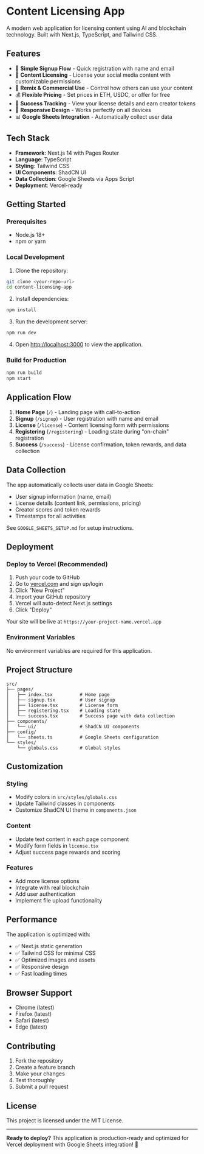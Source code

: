 # Content Licensing App

A modern web application for licensing content using AI and blockchain technology. Built with Next.js, TypeScript, and Tailwind CSS.

## Features

- 🎯 **Simple Signup Flow** - Quick registration with name and email
- 📄 **Content Licensing** - License your social media content with customizable permissions
- 🔄 **Remix & Commercial Use** - Control how others can use your content
- 💰 **Flexible Pricing** - Set prices in ETH, USDC, or offer for free
- 🎉 **Success Tracking** - View your license details and earn creator tokens
- 📱 **Responsive Design** - Works perfectly on all devices
- 📊 **Google Sheets Integration** - Automatically collect user data

## Tech Stack

- **Framework**: Next.js 14 with Pages Router
- **Language**: TypeScript
- **Styling**: Tailwind CSS
- **UI Components**: ShadCN UI
- **Data Collection**: Google Sheets via Apps Script
- **Deployment**: Vercel-ready

## Getting Started

### Prerequisites

- Node.js 18+ 
- npm or yarn

### Local Development

1. Clone the repository:
```bash
git clone <your-repo-url>
cd content-licensing-app
```

2. Install dependencies:
```bash
npm install
```

3. Run the development server:
```bash
npm run dev
```

4. Open [http://localhost:3000](http://localhost:3000) to view the application.

### Build for Production

```bash
npm run build
npm start
```

## Application Flow

1. **Home Page** (`/`) - Landing page with call-to-action
2. **Signup** (`/signup`) - User registration with name and email
3. **License** (`/license`) - Content licensing form with permissions
4. **Registering** (`/registering`) - Loading state during "on-chain" registration
5. **Success** (`/success`) - License confirmation, token rewards, and data collection

## Data Collection

The app automatically collects user data in Google Sheets:
- User signup information (name, email)
- License details (content link, permissions, pricing)
- Creator scores and token rewards
- Timestamps for all activities

See `GOOGLE_SHEETS_SETUP.md` for setup instructions.

## Deployment

### Deploy to Vercel (Recommended)

1. Push your code to GitHub
2. Go to [vercel.com](https://vercel.com) and sign up/login
3. Click "New Project"
4. Import your GitHub repository
5. Vercel will auto-detect Next.js settings
6. Click "Deploy"

Your site will be live at `https://your-project-name.vercel.app`

### Environment Variables

No environment variables are required for this application.

## Project Structure

```
src/
├── pages/
│   ├── index.tsx          # Home page
│   ├── signup.tsx         # User signup
│   ├── license.tsx        # License form
│   ├── registering.tsx    # Loading state
│   └── success.tsx        # Success page with data collection
├── components/
│   └── ui/                # ShadCN UI components
├── config/
│   └── sheets.ts          # Google Sheets configuration
└── styles/
    └── globals.css        # Global styles
```

## Customization

### Styling
- Modify colors in `src/styles/globals.css`
- Update Tailwind classes in components
- Customize ShadCN UI theme in `components.json`

### Content
- Update text content in each page component
- Modify form fields in `license.tsx`
- Adjust success page rewards and scoring

### Features
- Add more license options
- Integrate with real blockchain
- Add user authentication
- Implement file upload functionality

## Performance

The application is optimized with:
- ✅ Next.js static generation
- ✅ Tailwind CSS for minimal CSS
- ✅ Optimized images and assets
- ✅ Responsive design
- ✅ Fast loading times

## Browser Support

- Chrome (latest)
- Firefox (latest)
- Safari (latest)
- Edge (latest)

## Contributing

1. Fork the repository
2. Create a feature branch
3. Make your changes
4. Test thoroughly
5. Submit a pull request

## License

This project is licensed under the MIT License.

---

**Ready to deploy?** This application is production-ready and optimized for Vercel deployment with Google Sheets integration! 🚀

